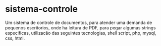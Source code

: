 # sistema-controle
Um sistema de controle de documentos, para atender uma demanda de pequenos escritorios, onde ha leitura de PDF, para pegar algumas strings especificas, utilizacão das seguintes tecnologias, shell script, php, mysql, css, html.
